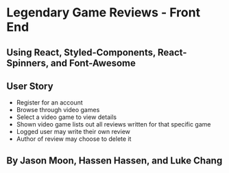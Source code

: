 # Legendary Game Reviews - Front End 

## Using React, Styled-Components, React-Spinners, and Font-Awesome

## User Story
- Register for an account 
- Browse through video games 
- Select a video game to view details
- Shown video game lists out all reviews written for that specific game
- Logged user may write their own review 
- Author of review may choose to delete it 

## By Jason Moon, Hassen Hassen, and Luke Chang
